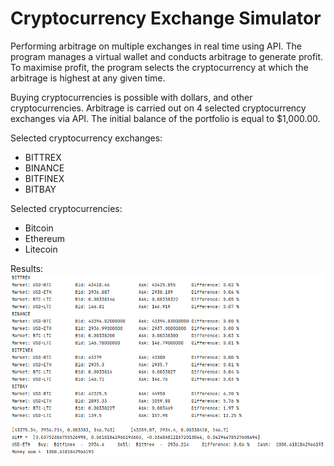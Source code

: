 # Cryptocurrency Exchange Simulator 
Performing arbitrage on multiple exchanges in real time using API.
The program manages a virtual wallet and conducts arbitrage to generate profit. 
To maximise profit, the program selects the cryptocurrency at which the arbitrage is highest at any given time. <br />

Buying cryptocurrencies is possible with dollars, and other cryptocurrencies. 
Arbitrage is carried out on 4 selected cryptocurrency exchanges via API. 
The initial balance of the portfolio is equal to $1,000.00. <br />

Selected cryptocurrency exchanges: <br />
- BITTREX
- BINANCE
- BITFINEX
- BITBAY 

Selected cryptocurrencies: <br />
- Bitcoin
- Ethereum
- Litecoin

Results:
![Screenshot](exchange.png)
